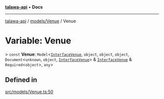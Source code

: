 [**talawa-api**](../../../README.md) • **Docs**

***

[talawa-api](../../../modules.md) / [models/Venue](../README.md) / Venue

# Variable: Venue

\> `const` **Venue**: `Model`\<[`InterfaceVenue`](../interfaces/InterfaceVenue.md), `object`, `object`, `object`, `Document`\<`unknown`, `object`, [`InterfaceVenue`](../interfaces/InterfaceVenue.md)\> & [`InterfaceVenue`](../interfaces/InterfaceVenue.md) & `Required`\<`object`\>, `any`\>

## Defined in

[src/models/Venue.ts:50](https://github.com/PalisadoesFoundation/talawa-api/blob/fb5076f344cd74d4e51c692cbc70fc337bf1ac39/src/models/Venue.ts#L50)
